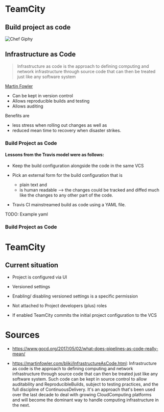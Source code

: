 <!-- markdownlint-disable MD012 MD014 -->

# TeamCity

## Build project as code


![Chef Giphy](https://media.giphy.com/media/xznyPebL28X5u/giphy.gif)



## Infrastructure as Code

> Infrastructure as code is the approach to defining computing and network infrastructure through source code that can then be treated just like any software system

[Martin Fowler](https://martinfowler.com/bliki/InfrastructureAsCode.html)


- Can be kept in version control <!-- .element: class="fragment" -->
- Allows reproducible builds and testing <!-- .element: class="fragment" -->
- Allows auditing <!-- .element: class="fragment" -->


Benefits are 
- less stress when rolling out changes as well as 
- reduced mean time to recovery when disaster strikes.



### Build Project as Code


#### Lessons from the Travis model were as follows:

- Keep the build configuration alongside the code in the same VCS
- Pick an external form for the build configuration that is 
   - plain text and 
   - is human readable 
--> the changes could be tracked and diffed much like the changes to any other part of the code.
  
- Travis CI mainstreamed build as code using a YAML file.

TODO: Example yaml

### Build Project as Code

# TeamCity 


## Current situation
- Project is configured via UI

- Versioned settings

- Enabling/ disabling versioned settings is a specific permission
- Not attached to Project developers (plus) roles 

- If enabled TeamCity commits the initial project configuration to the VCS


# Sources



- https://www.gocd.org/2017/05/02/what-does-pipelines-as-code-really-mean/


- https://martinfowler.com/bliki/InfrastructureAsCode.html: Infrastructure as code is the approach to defining computing and network infrastructure through source code that can then be treated just like any software system. Such code can be kept in source control to allow auditability and ReproducibleBuilds, subject to testing practices, and the full discipline of ContinuousDelivery. It's an approach that's been used over the last decade to deal with growing CloudComputing platforms and will become the dominant way to handle computing infrastructure in the next.